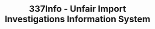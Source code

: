 ---
bigquery: https://console.cloud.google.com/bigquery?p=patents-public-data&d=usitc_investigations&page=dataset&project=sheets-management-319211
citation: US International Trade Commission 337Info Unfair Import Investigations Information
  System
contributors: US International Trade Comission
cost: None
description: US International Trade Commission 337Info Unfair Import Investigations
  Information System contains data on investigations done under Section 337. Section
  337 declares the infringement of certain statutory intellectual property rights
  and other forms of unfair competition in import trade to be unlawful practices.
  Most Section 337 investigations involve allegations of patent or registered trademark
  infringement.
documentation: FAQ and tutorial available on the site
last_edit: 04/10/2022, 20:59:27
location: https://pubapps2.usitc.gov/337external/
maintained_by: US International Trade Comission
schema_fields:
- ouiiAttorney
- finalIdOnViolationDue
- scheduledEndDateEvidHear
- currentActiveALJ
- finalIdOnViolationIssue
- dateCreated
- teoProceedingInvolved
- patentNumber
- dateComplaintFiled
- ouiiParticipation
- invUnfairAct
- teoIdIssueDate
- id
- startDateMarkmanHearing
- scheduledStartDateEvidHear
- cafcAppeals
- finalDetNoViolation
- internalRemand
- actualStartDateEvidHear
- lastUpdated
- publication_number
- currentStatus
- investigationType
- patentNumbers
- targetDate
- actualEndDateEvidHear
- docketNo
- teoReliefGranted
- teoIdDueDate
- endDateMarkmanHearing
- investigationNo
- issueDateOtherNonFinal
- trademarkNumbers
- title
- finalDetViolation
- markmanHearing
- respondent
- htsNumbers
- dateOfPublicationFrNotice
- gcAttorney
- complainant
- copyrightNumbers
- investigationTermDate
- aljAssigned
shortname: unfair_import_investigations
tags:
- import
- legal
- trade
timeframe: 2008-2021 (prior to 2008 downloadable as a JSON file)
title: 337Info - Unfair Import Investigations Information System
uuid: 2721f5ec-e599-4890-9265-9706719fc71e
---